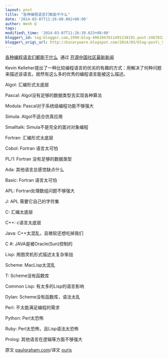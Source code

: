 ```yaml
--- 
layout: post 
title: "各种编程语言们都能干什么" 
date: '2014-03-07T11:26:00.002+08:00' 
author: Wenh Q
tags:
modified\_time: '2014-03-07T11:26:39.623+08:00' 
blogger\_id: tag:blogger.com,1999:blog-4961947611491238191.post-2467032523095415056
blogger\_orig\_url: http://binaryware.blogspot.com/2014/03/blog-post\_9109.html
---
```

[各种编程语言们都能干什么](http://www.oschina.net/news/49507/programming-language-functions)  通过
[开源中国社区最新新闻](http://www.oschina.net/?from=rss)





Kevin
Kelleher提出了一种比较编程语言的优劣的有趣的方式：用解决了何种问题来描述该语言。居然有这么多的优秀的编程语言能被这么描述。



Algol: 汇编形式太底层



Pascal: Algol没有足够的数据类型去实现各种算法



Modula: Pascal对于系统级编程功能不够强大



Simula: Algol不适合仿真应用



Smalltalk: Simula不是完全的面对对象编程



Fortran: 汇编形式太底层



Cobol: Fortran 语言太可怕



PL/1: Fortran 没有足够的数据类型



Ada: 其他语言总感觉缺点什么



Basic: Fortran 语言太可怕



APL: Fortran处理数组问题不够强大



J: APL 需要它自己的字符集



C: 汇编太底层



C++: c语言太底层



Java: C++太混乱，且微软还想吃掉我们



C
#: JAVA是被Oracle(Sun)控制的



Lisp: 用图灵机形式描述太复杂笨拙



Scheme: MacLisp太混乱



T: Scheme没有函数库



Common Lisp: 有太多的Lisp的语言影响



Dylan: Scheme没有函数库，语法太乱



Perl: 不太能满足编程的需求



Python: Perl太恐怖



Ruby: Perl太恐怖，且Lisp语法太恐怖



Prolog: 其他语言在逻辑等方面不够强大



原文
[paulgraham.com](http://paulgraham.com/fix.html?utm_source=ourjs.com)/译文
[ourjs](http://ourjs.com/detail/5316e1549144f4934f000003)
